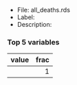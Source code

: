 

* File: all_deaths.rds
* Label: 
* Description: 

### Top 5 variables
| value   |   frac |
|:--------|-------:|
|         |      1 |
        